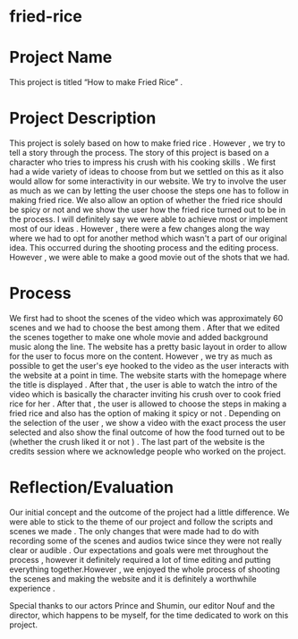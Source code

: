 # fried-rice

# Project Name

This project is titled “How to make Fried Rice” .

# Project Description 
This project is solely based on how to make fried rice . However , we try to tell a story through the process. The story of this project is based on a character who tries to impress his crush with his cooking skills . We first had a wide variety of ideas to choose from but we settled on this as it also would allow for some interactivity in our website. We try to involve the user as much as we can by letting the user choose the steps one has to follow in making fried rice. We also allow an option of whether the fried rice should be spicy or not and we show the user how the fried rice turned out to be in the process.  I will definitely say we were able to achieve most or implement most of our ideas . However , there were a few changes along the way where we had to opt for another method which wasn't a part of our original idea. This occurred during the shooting process and the editing process. However , we were able to make a good movie out of the shots that we had.

# Process 

We first had to shoot the scenes of the video which was approximately 60 scenes and we had to choose the best among them . After that we edited the scenes together to make one whole movie and added background music along the line.  The website has a pretty basic layout in order to allow for the user to focus more on the content. However , we try as much as possible to get the user's eye hooked to the video as the user interacts with the website at a point in time. The website starts with the homepage where the title is displayed . After that , the user is able to watch the intro of the video which is basically the character inviting his crush over to cook fried rice for her . After that , the user is allowed to choose the steps in making a fried rice and also has the option of making it spicy or not . Depending on the selection of the user , we show a video with the exact process the user selected and also show the final outcome of how the food turned out to be (whether the crush liked it or not ) . The last part of the website is the credits session where we acknowledge people who worked on the project.


# Reflection/Evaluation

Our initial concept and the outcome of the project had a little difference. We were able to stick to the theme of our project and follow the scripts and scenes we made . The only changes that were made had to do with recording some of the scenes and audios twice since they were not really clear or audible .  Our expectations and goals were met throughout the process , however it definitely required a lot of time editing and putting everything together.However , we enjoyed the whole process of shooting the scenes and making the website and it is definitely a worthwhile experience .


Special thanks to our actors Prince and Shumin, our editor Nouf and the director, which happens to be myself, for the time dedicated to work on this project. 
